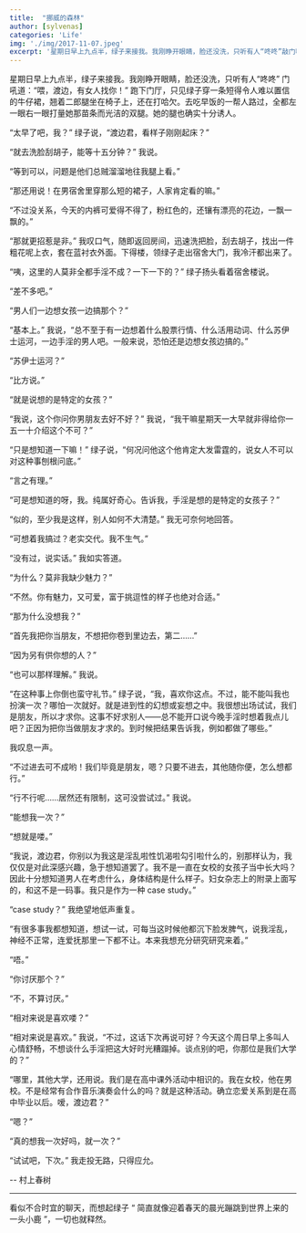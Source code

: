 ```yaml
---
title:  "挪威的森林"
author: [sylvenas]
categories: 'Life'
img: './img/2017-11-07.jpeg'
excerpt: '星期日早上九点半，绿子来接我。我刚睁开眼睛，脸还没洗，只听有人“咚咚”敲门吼道：“喂，渡边，有女人找你！”我跑下门厅，只见绿子穿一条短得令人难以置信的牛仔裙...'
---
```


星期日早上九点半，绿子来接我。我刚睁开眼睛，脸还没洗，只听有人“咚咚” 门吼道：“喂，渡边，有女人找你！” 跑下门厅，只见绿子穿一条短得令人难以置信的牛仔裙，翘着二郎腿坐在椅子上，还在打哈欠。去吃早饭的一帮人路过，全都左一眼右一眼打量她那苗条而光洁的双腿。她的腿也确实十分诱人。    

“太早了吧，我？” 绿子说，“渡边君，看样子刚刚起床？”    

“就去洗脸刮胡子，能等十五分钟？” 我说。    

“等到可以，问题是他们总贼溜溜地往我腿上看。”    

“那还用说！在男宿舍里穿那么短的裙子，人家肯定看的嘛。”    

“不过没关系，今天的内裤可爱得不得了，粉红色的，还镶有漂亮的花边，一飘一飘的。”     

“那就更招惹是非。” 我叹口气，随即返回房间，迅速洗把脸，刮去胡子，找出一件粗花呢上衣，套在蓝衬衣外面。下得楼，领绿子走出宿舍大门，我冷汗都出来了。    

“咦，这里的人莫非全都手淫不成？一下一下的？” 绿子扬头看着宿舍楼说。    

“差不多吧。”    

“男人们一边想女孩一边搞那个？”    

“基本上。” 我说，“总不至于有一边想着什么股票行情、什么活用动词、什么苏伊士运河，一边手淫的男人吧。一般来说，恐怕还是边想女孩边搞的。”   

“苏伊士运河？”    

“比方说。”    

“就是说想的是特定的女孩？”    

“我说，这个你问你男朋友去好不好？” 我说，“我干嘛星期天一大早就非得给你一五一十介绍这个不可？”    

“只是想知道一下嘛！” 绿子说，“何况问他这个他肯定大发雷霆的，说女人不可以对这种事刨根问底。”    

“言之有理。”   

“可是想知道的呀，我。纯属好奇心。告诉我，手淫是想的是特定的女孩子？”    

“似的，至少我是这样，别人如何不大清楚。” 我无可奈何地回答。    

“可想着我搞过？老实交代。我不生气。”    

“没有过，说实话。” 我如实答道。    

“为什么？莫非我缺少魅力？”    

“不然。你有魅力，又可爱，富于挑逗性的样子也绝对合适。”     

“那为什么没想我？”    

“首先我把你当朋友，不想把你卷到里边去，第二……”     

“因为另有供你想的人？”     

“也可以那样理解。” 我说。    

“在这种事上你倒也蛮守礼节。” 绿子说，“我，喜欢你这点。不过，能不能叫我也扮演一次？哪怕一次就好。就是进到性的幻想或妄想之中。我很想出场试试，我们是朋友，所以才求你。这事不好求别人——总不能开口说今晚手淫时想着我点儿吧？正因为把你当做朋友才求的。到时候把结果告诉我，例如都做了哪些。”    

我叹息一声。   

“不过进去可不成哟！我们毕竟是朋友，嗯？只要不进去，其他随你便，怎么想都行。”     

“行不行呢……居然还有限制，这可没尝试过。” 我说。    

“能想我一次？”     

“想就是喽。”     

“我说，渡边君，你别以为我这是淫乱啦性饥渴啦勾引啦什么的，别那样认为，我仅仅是对此深感兴趣，急于想知道罢了。我不是一直在女校的女孩子当中长大吗？因此十分想知道男人在考虑什么，身体结构是什么样子。妇女杂志上的附录上面写的，和这不是一码事。我只是作为一种 case study。”     

“case study？” 我绝望地低声重复。    

“有很多事我都想知道，想试一试，可每当这时候他都沉下脸发脾气，说我淫乱，神经不正常，连爱抚那里一下都不让。本来我想充分研究研究来着。”     

“唔。”     

“你讨厌那个？”    

“不，不算讨厌。”    

“相对来说是喜欢喽？”     

“相对来说是喜欢。” 我说，“不过，这话下次再说可好？今天这个周日早上多叫人心情舒畅，不想谈什么手淫把这大好时光糟蹋掉。谈点别的吧，你那位是我们大学的？”     

“哪里，其他大学，还用说。我们是在高中课外活动中相识的。我在女校，他在男校。不是经常有合作音乐演奏会什么的吗？就是这种活动。确立恋爱关系到是在高中毕业以后。嗳，渡边君？”     

“嗯？”    

“真的想我一次好吗，就一次？”     

“试试吧，下次。” 我走投无路，只得应允。        

-- 村上春树

---

看似不合时宜的聊天，而想起绿子 “ 简直就像迎着春天的晨光蹦跳到世界上来的一头小鹿 ”，一切也就释然。